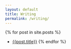 ```yaml
---
layout: default
title: Writing
permalink: /writing/
---
```

{% for post in site.posts %}
  - [{{post.title}}]({{site.url}}{{site.baseurl}}{{post.url}})
{% endfor %}
